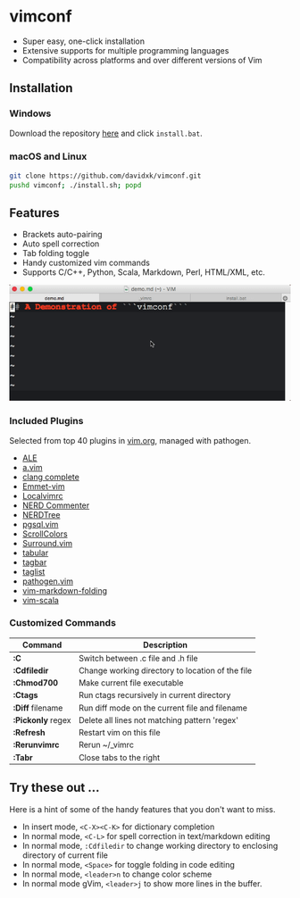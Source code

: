 # vimconf
* Super easy, one-click installation
* Extensive supports for multiple programming languages
* Compatibility across platforms and over different versions of Vim

## Installation
### Windows
Download the repository [here](https://github.com/davidxk/vimconf/archive/master.zip) and click `install.bat`. 

### macOS and Linux
```bash
git clone https://github.com/davidxk/vimconf.git
pushd vimconf; ./install.sh; popd
```

## Features
* Brackets auto-pairing
* Auto spell correction
* Tab folding toggle
* Handy customized vim commands
* Supports C/C++, Python, Scala, Markdown, Perl, HTML/XML, etc. 

![](demo.gif)

### Included Plugins
Selected from top 40 plugins in [vim.org](https://vim.sourceforge.io/scripts/script_search_results.php?keywords=&script_type=&order_by=downloads&direction=descending&search=search), managed with pathogen. 

* [ALE](https://github.com/w0rp/ale)
* [a.vim](https://github.com/vim-scripts/a.vim)
* [clang complete](https://github.com/Rip-Rip/clang_complete)
* [Emmet-vim](https://github.com/mattn/emmet-vim)
* [Localvimrc](https://github.com/embear/vim-localvimrc)
* [NERD Commenter](https://github.com/scrooloose/nerdcommenter)
* [NERDTree](https://github.com/scrooloose/nerdtree)
* [pgsql.vim](https://github.com/lifepillar/pgsql.vim)
* [ScrollColors](https://github.com/vim-scripts/ScrollColors)
* [Surround.vim](http://github.com/tpope/vim-surround)
* [tabular](https://github.com/godlygeek/tabular)
* [tagbar](https://github.com/majutsushi/tagbar)
* [taglist](https://github.com/vim-scripts/taglist.vim)
* [pathogen.vim](http://github.com/tpope/vim-pathogen)
* [vim-markdown-folding](https://github.com/masukomi/vim-markdown-folding)
* [vim-scala](https://github.com/derekwyatt/vim-scala)

### Customized Commands
| Command             | Description                                      |
| -------             | -----------                                      |
| **:C**              | Switch between .c file and .h file               |
| **:Cdfiledir**      | Change working directory to location of the file |
| **:Chmod700**       | Make current file executable                     |
| **:Ctags**          | Run ctags recursively in current directory       |
| **:Diff** filename  | Run diff mode on the current file and filename   |
| **:Pickonly** regex | Delete all lines not matching pattern 'regex'    |
| **:Refresh**        | Restart vim on this file                         |
| **:Rerunvimrc**     | Rerun ~/\_vimrc                                  |
| **:Tabr**           | Close tabs to the right                          |


## Try these out ... 
Here is a hint of some of the handy features that you don't want to miss. 

* In insert mode, ```<C-X><C-K>``` for dictionary completion
* In normal mode, ```<C-L>``` for spell correction in text/markdown editing
* In normal mode, ```:Cdfiledir``` to change working directory to enclosing directory of current file
* In normal mode, ```<Space>``` for toggle folding in code editing
* In normal mode, ```<leader>n``` to change color scheme
* In normal mode gVim, ```<leader>j``` to show more lines in the buffer. 
